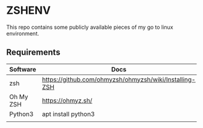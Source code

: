 # ZSHENV


This repo contains some publicly available pieces of my go to linux environment.

## Requirements

| Software  | Docs                                                   |
| --------- | ------------------------------------------------------ |
| zsh       | https://github.com/ohmyzsh/ohmyzsh/wiki/Installing-ZSH |
| Oh My ZSH | https://ohmyz.sh/                                      |
| Python3   | apt install python3                                    |
|           |                                                        |
